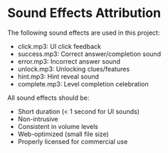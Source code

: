 # Sound Effects Attribution

The following sound effects are used in this project:

- click.mp3: UI click feedback
- success.mp3: Correct answer/completion sound
- error.mp3: Incorrect answer sound
- unlock.mp3: Unlocking clues/features
- hint.mp3: Hint reveal sound
- complete.mp3: Level completion celebration

All sound effects should be:
- Short duration (< 1 second for UI sounds)
- Non-intrusive
- Consistent in volume levels
- Web-optimized (small file size)
- Properly licensed for commercial use
